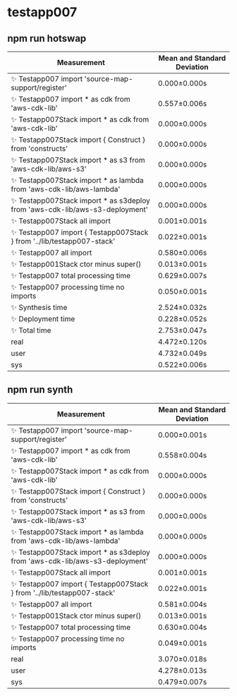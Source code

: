 # testapp007


## npm run hotswap


| Measurement | Mean and Standard Deviation |
| ----------- | --------------------------- |
| ✨  Testapp007 import 'source-map-support/register' | 0.000&pm;0.000s |
| ✨  Testapp007 import * as cdk from 'aws-cdk-lib' | 0.557&pm;0.006s |
| ✨  Testapp007Stack import * as cdk from 'aws-cdk-lib' | 0.000&pm;0.000s |
| ✨  Testapp007Stack import { Construct } from 'constructs' | 0.000&pm;0.000s |
| ✨  Testapp007Stack import * as s3 from 'aws-cdk-lib/aws-s3' | 0.000&pm;0.000s |
| ✨  Testapp007Stack import * as lambda from 'aws-cdk-lib/aws-lambda' | 0.000&pm;0.000s |
| ✨  Testapp007Stack import * as s3deploy from 'aws-cdk-lib/aws-s3-deployment' | 0.000&pm;0.000s |
| ✨  Testapp007Stack all import | 0.001&pm;0.001s |
| ✨  Testapp007 import { Testapp007Stack } from '../lib/testapp007-stack' | 0.022&pm;0.001s |
| ✨  Testapp007 all import | 0.580&pm;0.006s |
| ✨  Testapp001Stack ctor minus super() | 0.013&pm;0.001s |
| ✨  Testapp007 total processing time | 0.629&pm;0.007s |
| ✨  Testapp007 processing time no imports | 0.050&pm;0.001s |
| ✨  Synthesis time | 2.524&pm;0.032s |
| ✨  Deployment time | 0.228&pm;0.052s |
| ✨  Total time | 2.753&pm;0.047s |
| real | 4.472&pm;0.120s |
| user | 4.732&pm;0.049s |
| sys | 0.522&pm;0.006s |


## npm run synth


| Measurement | Mean and Standard Deviation |
| ----------- | --------------------------- |
| ✨  Testapp007 import 'source-map-support/register' | 0.000&pm;0.001s |
| ✨  Testapp007 import * as cdk from 'aws-cdk-lib' | 0.558&pm;0.004s |
| ✨  Testapp007Stack import * as cdk from 'aws-cdk-lib' | 0.000&pm;0.000s |
| ✨  Testapp007Stack import { Construct } from 'constructs' | 0.000&pm;0.000s |
| ✨  Testapp007Stack import * as s3 from 'aws-cdk-lib/aws-s3' | 0.000&pm;0.000s |
| ✨  Testapp007Stack import * as lambda from 'aws-cdk-lib/aws-lambda' | 0.000&pm;0.000s |
| ✨  Testapp007Stack import * as s3deploy from 'aws-cdk-lib/aws-s3-deployment' | 0.000&pm;0.000s |
| ✨  Testapp007Stack all import | 0.001&pm;0.001s |
| ✨  Testapp007 import { Testapp007Stack } from '../lib/testapp007-stack' | 0.022&pm;0.001s |
| ✨  Testapp007 all import | 0.581&pm;0.004s |
| ✨  Testapp001Stack ctor minus super() | 0.013&pm;0.001s |
| ✨  Testapp007 total processing time | 0.630&pm;0.004s |
| ✨  Testapp007 processing time no imports | 0.049&pm;0.001s |
| real | 3.070&pm;0.018s |
| user | 4.278&pm;0.013s |
| sys | 0.479&pm;0.007s |

